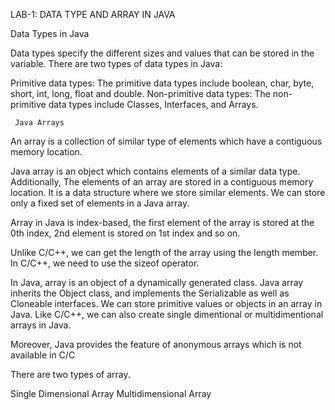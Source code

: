   
  LAB-1: DATA TYPE AND ARRAY IN JAVA
 
 
   Data Types in Java          

Data types specify the different sizes and values that can be stored in the variable. There are two types of data types in Java:

Primitive data types: The primitive data types include boolean, char, byte, short, int, long, float and double.
Non-primitive data types: The non-primitive data types include Classes, Interfaces, and Arrays.


     Java Arrays
 An array is a collection of similar type of elements which have a contiguous memory location.

Java array is an object which contains elements of a similar data type. Additionally, The elements of an array are stored in a contiguous 
memory location. It is a data structure where we store similar elements. We can store only a fixed set of elements in a Java array.

Array in Java is index-based, the first element of the array is stored at the 0th index, 2nd element is stored on 1st index and so on.

Unlike C/C++, we can get the length of the array using the length member. In C/C++, we need to use the sizeof operator.

 In Java, array is an object of a dynamically generated class. Java array inherits the Object class, and implements the Serializable as 
 well as Cloneable interfaces. We can store primitive values or objects in an array in Java. Like C/C++, we can also create single 
 dimentional or  multidimentional arrays in Java.


Moreover, Java provides the feature of anonymous arrays which is not available in C/C

 There are two types of array.

Single Dimensional Array
Multidimensional Array
